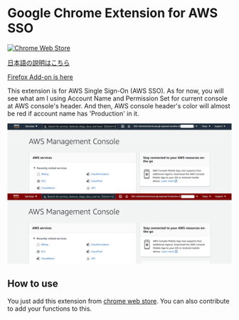 # Google Chrome Extension for AWS SSO

[![Chrome Web Store](https://img.shields.io/chrome-web-store/v/ejjegcnihofdahmbbhekhkcnpflljeej.svg)](https://chrome.google.com/webstore/detail/extension-for-aws-sso/ejjegcnihofdahmbbhekhkcnpflljeej?utm_source=github)

[日本語の説明はこちら](https://github.com/yaggytter/chrome-extension-awssso/blob/main/README_ja.md)

[Firefox Add-on is here](https://github.com/yaggytter/chrome-extension-awssso/tree/forfirefox)

This extension is for AWS Single Sign-On (AWS SSO). As for now, you will see what am I using Account Name and Permission Set for current console at AWS console's header. And then, AWS console header's color will almost be red if account name has 'Production' in it.

![ss_dev.png](screenshots/awssso.png)

## How to use

You just add this extension from [chrome web store](https://chrome.google.com/webstore/detail/extension-for-aws-sso/ejjegcnihofdahmbbhekhkcnpflljeej).
You can also contribute to add your functions to this.
